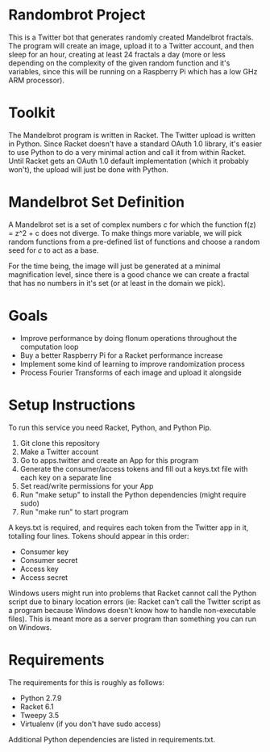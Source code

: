 # Randombrot Project

This is a Twitter bot that generates randomly created Mandelbrot fractals. 
The program will create an image, upload it to a Twitter account, 
and then sleep for an hour, creating at least 24 fractals a day (more or 
less depending on the complexity of the given random function and it's variables, 
since this will be running on a Raspberry Pi which has a low GHz ARM processor).

# Toolkit

The Mandelbrot program is written in Racket. The Twitter upload is written in 
Python. Since Racket doesn't have a standard OAuth 1.0 library, it's easier to 
use Python to do a very minimal action and call it from within Racket. 
Until Racket gets an OAuth 1.0 default implementation (which it probably won't), 
the upload will just be done with Python.

# Mandelbrot Set Definition

A Mandelbrot set is a set of complex numbers _c_ for which the function 
f(z) = z^2 + c does not diverge. To make things more variable, we will pick 
random functions from a pre-defined list of functions and choose a random 
seed for _c_ to act as a base.

For the time being, the image will just be generated at a minimal 
magnification level, since there is a good chance we can create a fractal that 
has no numbers in it's set (or at least in the domain we pick).

# Goals

* Improve performance by doing flonum operations throughout the computation loop
* Buy a better Raspberry Pi for a Racket performance increase
* Implement some kind of learning to improve randomization process
* Process Fourier Transforms of each image and upload it alongside

# Setup Instructions

To run this service you need Racket, Python, and Python Pip.

1. Git clone this repository
2. Make a Twitter account
3. Go to apps.twitter and create an App for this program
4. Generate the consumer/access tokens and fill out a keys.txt file with each key on a separate line
5. Set read/write permissions for your App
6. Run "make setup" to install the Python dependencies (might require sudo)
7. Run "make run" to start program

A keys.txt is required, and requires each token from the Twitter app in it, totalling four lines.
Tokens should appear in this order:

* Consumer key
* Consumer secret
* Access key
* Access secret

Windows users might run into problems that Racket cannot call the Python script 
due to binary location errors (ie: Racket can't call the Twitter script as a 
program because Windows doesn't know how to handle non-executable files). This is 
meant more as a server program than something you can run on Windows.

# Requirements

The requirements for this is roughly as follows:

* Python 2.7.9
* Racket 6.1
* Tweepy 3.5
* Virtualenv (if you don't have sudo access)

Additional Python dependencies are listed in requirements.txt.
